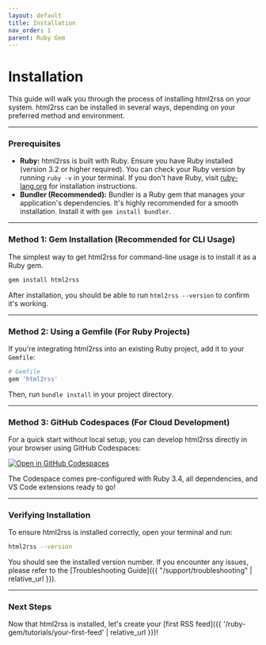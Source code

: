 ```yaml
---
layout: default
title: Installation
nav_order: 1
parent: Ruby Gem
---
```


# Installation

This guide will walk you through the process of installing html2rss on your system. html2rss can be installed in several ways, depending on your preferred method and environment.

---

### Prerequisites

- **Ruby:** html2rss is built with Ruby. Ensure you have Ruby installed (version 3.2 or higher required). You can check your Ruby version by running `ruby -v` in your terminal. If you don't have Ruby, visit [ruby-lang.org](https://www.ruby-lang.org/en/documentation/installation/) for installation instructions.
- **Bundler (Recommended):** Bundler is a Ruby gem that manages your application's dependencies. It's highly recommended for a smooth installation. Install it with `gem install bundler`.

---

### Method 1: Gem Installation (Recommended for CLI Usage)

The simplest way to get html2rss for command-line usage is to install it as a Ruby gem.

```bash
gem install html2rss
```

After installation, you should be able to run `html2rss --version` to confirm it's working.

---

### Method 2: Using a Gemfile (For Ruby Projects)

If you're integrating html2rss into an existing Ruby project, add it to your `Gemfile`:

```ruby
# Gemfile
gem 'html2rss'
```

Then, run `bundle install` in your project directory.

---

### Method 3: GitHub Codespaces (For Cloud Development)

For a quick start without local setup, you can develop html2rss directly in your browser using GitHub Codespaces:

[![Open in GitHub Codespaces](https://github.com/codespaces/badge.svg)](https://github.com/codespaces/new?repo=html2rss/html2rss)

The Codespace comes pre-configured with Ruby 3.4, all dependencies, and VS Code extensions ready to go!

---

### Verifying Installation

To ensure html2rss is installed correctly, open your terminal and run:

```bash
html2rss --version
```

You should see the installed version number. If you encounter any issues, please refer to the [Troubleshooting Guide]({{ "/support/troubleshooting" | relative_url }}).

---

### Next Steps

Now that html2rss is installed, let's create your [first RSS feed]({{ '/ruby-gem/tutorials/your-first-feed' | relative_url }})!
